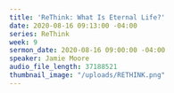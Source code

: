 ```yaml
---
title: 'ReThink: What Is Eternal Life?'
date: 2020-08-16 09:13:00 -04:00
series: ReThink
week: 9
sermon_date: 2020-08-16 09:00:00 -04:00
speaker: Jamie Moore
audio_file_length: 37188521
thumbnail_image: "/uploads/RETHINK.png"
---
```


